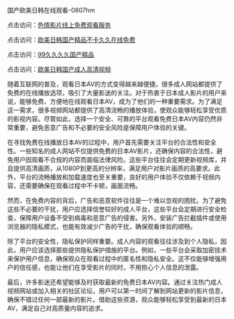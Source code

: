 国产欧美日韩在线观看-0807hm


点击访问：<a href="https://heiliaoe8ajia.pages.dev">色情影片线上免费观看服务</a>

点击访问：<a href="https://heiliaoxqkkct.pages.dev">欧美日韩国产精品不卡久久在线免费</a>

点击访问：<a href="https://heiliaozj3tjd.pages.dev">99久久久久国产精品</a>

点击访问：<a href="https://heiliaowzu4ur.pages.dev">欧美日韩国产成人高清视频</a>


随着互联网的普及，观看日本AV的方式变得越来越便捷。很多成人网站都提供了免费的在线播放选项，吸引了大量影迷的关注。对于热衷于日本成人影片的用户来说，能够免费、方便地在线观看日本AV，成为了他们的一种重要需求。为了满足这一需求，很多视频网站都提供了高清流畅的播放体验，使观众能够轻松享受优质的影视内容。尽管如此，选择一个安全、可靠的平台观看免费日本AV内容仍然非常重要，避免恶意广告和不必要的安全风险是保障用户体验的关键。

在寻找免费在线播放日本AV的过程中，用户首先需要关注平台的合法性和安全性。一些知名的成人网站不仅提供免费的日本AV影片，还确保内容的合法性，避免用户因观看不合规的内容而面临法律风险。这些平台往往会定期更新视频库，并且提供高清画质，从1080P到更高的分辨率，满足用户对影片画质的高要求。此外，平台的流畅播放和加载速度也至关重要，良好的用户体验不仅依赖于视频内容，还需要确保在观看过程中不卡顿，画面流畅。

然而，在免费内容的背后，广告和恶意软件往往是一个难以忽视的困扰。为了避免这些不必要的干扰，用户应选择信誉较好的成人平台，这些平台会定期进行安全检查，保障用户设备不受到病毒和恶意广告的侵害。另外，安装广告拦截插件或使用浏览器的隐私模式，也能有效减少广告的干扰，确保观看体验的顺畅。

除了平台的安全性，隐私保护同样重要。成人内容的观看往往涉及到个人隐私，因此，用户应该选择那些提供隐私保护措施的平台。例如，一些平台会采取加密技术来保护用户信息，确保观众在观看过程中的匿名性和隐私安全。这不仅能够增强用户的信任感，也能让他们在享受影片的同时，不用担心个人信息的泄露。

最后，许多影迷还希望能够及时获取最新的免费日本AV内容。通过关注热门成人视频网站或加入相关的社区论坛，用户可以第一时间了解到网站更新的影片信息，确保不错过任何一部最新的影片。借助这些资源，观众能够轻松享受到最新的日本AV，满足自己对高质量内容的追求。

<span style="display:none;">[Canonical link]( ）</span>
